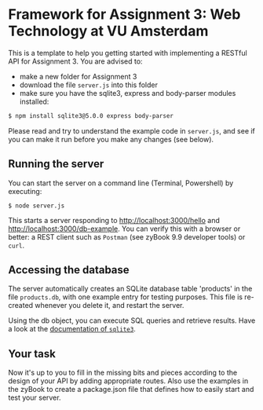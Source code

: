 Framework for Assignment 3: Web Technology at VU Amsterdam
==========================================================

This is a template to help you getting started with implementing a RESTful API
for Assignment 3. You are advised to:
* make a new folder for Assignment 3
* download the file `server.js` into this folder
* make sure you have the sqlite3, express and body-parser modules installed:

```bash
$ npm install sqlite3@5.0.0 express body-parser
```

Please read and try to understand the example code in `server.js`,
and see if you can make it run before you make any changes (see below).

Running the server
------------------

You can start the server on a command line (Terminal, Powershell) by executing:

```
$ node server.js
```

This starts a server responding to
[http://localhost:3000/hello](http://localhost:3000/hello) and
[http://localhost:3000/db-example](http://localhost:3000/db-example).
You can verify this with a
browser or better: a REST client such as `Postman` (see zyBook 9.9 developer tools) or `curl`.


Accessing the database
----------------------

The server automatically creates an SQLite database table 'products' in the file `products.db`, with one example entry for testing purposes.
This file is re-created whenever you delete it, and restart the server.

Using the db object, you can execute SQL queries and retrieve results. Have a look at the [documentation
of `sqlite3`](https://www.sqlitetutorial.net/sqlite-nodejs/).


Your task
---------

Now it's up to you to fill in the missing bits and pieces according to the design of your API
by adding appropriate routes. Also use the examples in the zyBook to create a package.json file that defines how to easily start and test your server.
